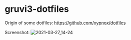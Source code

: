 # gruvi3-dotfiles

Origin of some dotfiles: https://github.com/xypnox/dotfiles

Screenshot:
![2021-03-27_14-24](https://user-images.githubusercontent.com/62358426/112869628-e7a42100-90ac-11eb-91fe-9d01a1b6c8b0.png)
